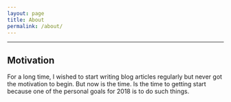 ```yaml
---
layout: page
title: About
permalink: /about/
---
```


---
## Motivation
For a long time, I wished to start writing blog articles regularly but never got the motivation to begin. But now is the time. Is the time to getting start because one of the personal goals for 2018 is to do such things.